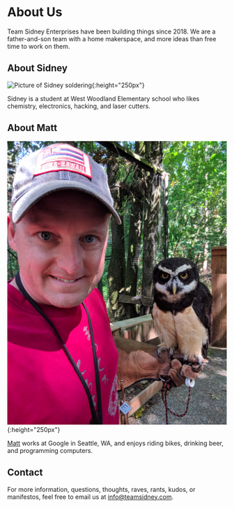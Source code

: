 # About Us

Team Sidney Enterprises have been building things since 2018. We are a father-and-son team with a home makerspace, 
and more ideas than free time to work on them. 

## About Sidney

![Picture of Sidney soldering](sidney-workshop.jpg){:height="250px"}

Sidney is a student at West Woodland Elementary school who likes chemistry,
electronics, hacking, and laser cutters.

## About Matt

![Picture of matt](mdw.jpg){:height="250px"}

[Matt](https://www.mdw.la/) works at Google in Seattle, WA, 
and enjoys riding bikes, drinking beer, and programming computers.

## Contact

For more information, questions, thoughts, raves, rants, kudos, or
manifestos, feel free to email us at <a
href="mailto:info@teamsidney.com">info@teamsidney.com</a>.

